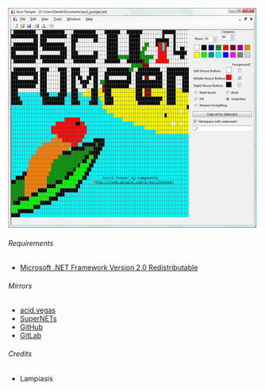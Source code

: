 ![](.screens/preview.png)

###### Requirements
* [Microsoft .NET Framework Version 2.0 Redistributable](https://www.microsoft.com/en-us/download/details.aspx?id=6523)

###### Mirrors
- [acid.vegas](https://acid.vegas/asciipumper)
- [SuperNETs](https://git.supernets.org/ircart/asciipumper)
- [GitHub](https://github.com/ircart/asciipumper)
- [GitLab](https://gitlab.com/ircart/asciipumper)

###### Credits
* Lampiasis
